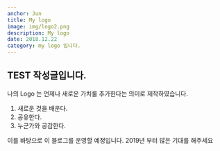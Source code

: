 ```yaml
---
anchor: Jun
title: My logo 
image: img/logo2.png
description: My logo
date: 2018.12.22 
category: my logo 입니다. 
---
```

## TEST 작성글입니다. 
나의 Logo 는 언제나 새로운 가치룰 추가한다는 의미로 제작하였습니다. 
1. 새로운 것을 배운다. 
2. 공유한다. 
3. 누군가와 공감한다. 

이를 바탕으로 이 블로그를 운영할 예정입니다. 
2019년 부터 많은 기대를 해주세요